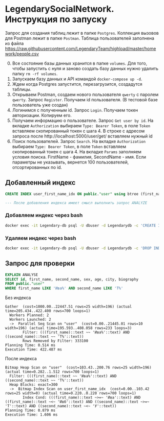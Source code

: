 # LegendarySocialNetwork. Инструкция по запуску

Запрос для создания таблиц лежит в папке `Postgres`.
Коллекция вызовов для Postman лежит в папке `Postman`.
Таблица пользователей заполнена из файла https://raw.githubusercontent.com/LegendaryTeam/highload/master/homework/people.csv

0. Все состояние базы данных хранится в папке `volumes`. Для того, чтобы запустить с нуля и заново создать базу данных нужно удалить папку `rm -rf volumes`.
1. Запускаем базу данных и API командой `docker-compose up -d`.
2. Ждем когда Postgres запустится, перезагрузится, создадутся таблицы.
3. Открываем Postman, создаем нового пользователя `qwerty` с паролем `qwerty`. Запрос `Register`. Получаем id пользователя. (В тестовой базе пользователь уже создан)
4. Логинимся с полученным id. Запрос `Login`. Получаем токен авторизации. Копируем его.
5. Получаем информацию о пользователе. Запрос `Get user by id`. На вкладке `Authorization` выбираем `Type: Bearer Token`, в поле `Token` вставляем скопированный токен с шага 4. В строке с адресом запроса после http://localhost:5000/user/get/ вставляем нужный id
6. Поиск пользователей. Запрос `Search`. На вкладке `Authorization` выбираем `Type: Bearer Token`, в поле `Token` вставляем скопированный токен с шага 4. На вкладке `Params` заполняем условия поиска. FirstName - фамилия, SecondName - имя. Если параметры не указывать, вернется 100 пользователей, отсортированных по id.

## Добавленный индекс

```sql
CREATE INDEX user_first_name_idx ON public."user" using btree (first_name text_pattern_ops,second_name text_pattern_ops) ;

--- После добавления индекса имеет смысл выполнить запрос ANALYZE
```

### Добавляем индекс через bash

```bash 
docker exec -it Legendary-db psql -U dbuser -d Legendarydb -c 'CREATE INDEX user_first_name_idx ON public."user" using btree (first_name text_pattern_ops,second_name text_pattern_ops) ; ANALYZE; '
```

### Удаляем индекс через bash

```bash 
docker exec -it Legendary-db psql -U dbuser -d Legendarydb -c 'DROP INDEX user_first_name_idx; ANALYZE;'
```

## Запрос для проверки

```sql
EXPLAIN ANALYSE
SELECT id, first_name, second_name, sex, age, city, biography
FROM public."user"
WHERE first_name LIKE 'Ива%' AND second_name LIKE 'Т%'
```

Без индекса

```
Gather  (cost=1000.00..22447.51 rows=25 width=196) (actual time=205.434..422.400 rows=700 loops=1)
  Workers Planned: 2
  Workers Launched: 2
  ->  Parallel Seq Scan on "user"  (cost=0.00..21445.01 rows=10 width=196) (actual time=195.593..408.058 rows=233 loops=3)
        Filter: (((first_name)::text ~~ 'Ива%'::text) AND ((second_name)::text ~~ 'Т%'::text))
        Rows Removed by Filter: 333100
Planning Time: 0.514 ms
Execution Time: 422.487 ms
```

После индекса

```
Bitmap Heap Scan on "user"  (cost=103.43..200.76 rows=25 width=196) (actual time=0.282..1.512 rows=700 loops=1)
  Filter: (((first_name)::text ~~ 'Ива%'::text) AND ((second_name)::text ~~ 'Т%'::text))
  Heap Blocks: exact=300
  ->  Bitmap Index Scan on user_first_name_idx  (cost=0.00..103.42 rows=25 width=0) (actual time=0.220..0.220 rows=700 loops=1)
        Index Cond: (((first_name)::text ~>=~ 'Ива'::text) AND ((first_name)::text ~<~ 'Ивб'::text) AND ((second_name)::text ~>=~ 'Т'::text) AND ((second_name)::text ~<~ 'У'::text))
Planning Time: 0.879 ms
Execution Time: 1.606 ms
```
